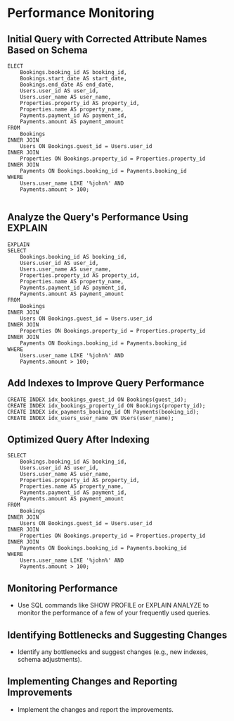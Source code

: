 # Performance Monitoring

## Initial Query with Corrected Attribute Names Based on Schema

```
ELECT
    Bookings.booking_id AS booking_id,
    Bookings.start_date AS start_date,
    Bookings.end_date AS end_date,
    Users.user_id AS user_id,
    Users.user_name AS user_name,
    Properties.property_id AS property_id,
    Properties.name AS property_name,
    Payments.payment_id AS payment_id,
    Payments.amount AS payment_amount
FROM
    Bookings
INNER JOIN
    Users ON Bookings.guest_id = Users.user_id
INNER JOIN
    Properties ON Bookings.property_id = Properties.property_id
INNER JOIN
    Payments ON Bookings.booking_id = Payments.booking_id
WHERE
    Users.user_name LIKE '%john%' AND
    Payments.amount > 100;


```

## Analyze the Query's Performance Using EXPLAIN

```
EXPLAIN
SELECT
    Bookings.booking_id AS booking_id,
    Users.user_id AS user_id,
    Users.user_name AS user_name,
    Properties.property_id AS property_id,
    Properties.name AS property_name,
    Payments.payment_id AS payment_id,
    Payments.amount AS payment_amount
FROM
    Bookings
INNER JOIN
    Users ON Bookings.guest_id = Users.user_id
INNER JOIN
    Properties ON Bookings.property_id = Properties.property_id
INNER JOIN
    Payments ON Bookings.booking_id = Payments.booking_id
WHERE
    Users.user_name LIKE '%john%' AND
    Payments.amount > 100;

```
## Add Indexes to Improve Query Performance

```
CREATE INDEX idx_bookings_guest_id ON Bookings(guest_id);
CREATE INDEX idx_bookings_property_id ON Bookings(property_id);
CREATE INDEX idx_payments_booking_id ON Payments(booking_id);
CREATE INDEX idx_users_user_name ON Users(user_name);

```

## Optimized Query After Indexing

```
SELECT
    Bookings.booking_id AS booking_id,
    Users.user_id AS user_id,
    Users.user_name AS user_name,
    Properties.property_id AS property_id,
    Properties.name AS property_name,
    Payments.payment_id AS payment_id,
    Payments.amount AS payment_amount
FROM
    Bookings
INNER JOIN
    Users ON Bookings.guest_id = Users.user_id
INNER JOIN
    Properties ON Bookings.property_id = Properties.property_id
INNER JOIN
    Payments ON Bookings.booking_id = Payments.booking_id
WHERE
    Users.user_name LIKE '%john%' AND
    Payments.amount > 100;

```

## Monitoring Performance

- Use SQL commands like SHOW PROFILE or EXPLAIN ANALYZE to monitor the performance of a few of your frequently used queries.

## Identifying Bottlenecks and Suggesting Changes

- Identify any bottlenecks and suggest changes (e.g., new indexes, schema adjustments).

## Implementing Changes and Reporting Improvements

- Implement the changes and report the improvements.
